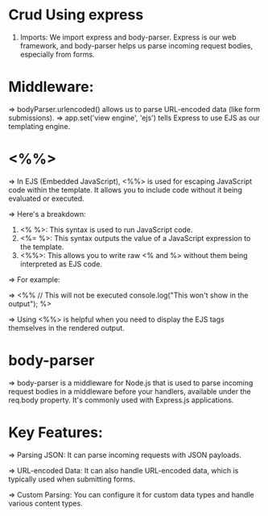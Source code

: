 # Crud Using express

1. Imports: We import express and body-parser. Express is our web framework, and body-parser helps us parse incoming request bodies, especially from forms.

# Middleware:
=> bodyParser.urlencoded() allows us to parse URL-encoded data (like form submissions).
=> app.set('view engine', 'ejs') tells Express to use EJS as our templating engine.




# <%%>


=> In EJS (Embedded JavaScript), <%%> is used for escaping JavaScript code within the template. It allows you to include code without it being evaluated or executed.

=> Here's a breakdown:

1. <% %>: This syntax is used to run JavaScript code.
2. <%= %>: This syntax outputs the value of a JavaScript expression to the template.
3. <%%>: This allows you to write raw <% and %> without them being interpreted as EJS code.

=> For example:

=>   <%% 
        // This will not be executed
        console.log("This won't show in the output");
    %>

=> Using <%%> is helpful when you need to display the EJS tags themselves in the rendered output.



# body-parser

=> body-parser is a middleware for Node.js that is used to parse incoming request bodies in a middleware before your handlers, available under the req.body property. It's commonly used with Express.js applications.

# Key Features:

=> Parsing JSON: It can parse incoming requests with JSON payloads.

=> URL-encoded Data: It can also handle URL-encoded data, which is typically used when submitting forms.

=> Custom Parsing: You can configure it for custom data types and handle various content types.